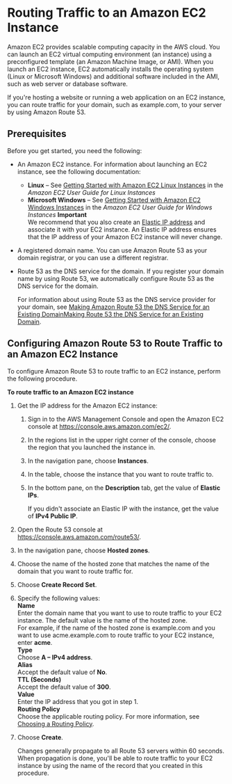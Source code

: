 # Routing Traffic to an Amazon EC2 Instance<a name="routing-to-ec2-instance"></a>

Amazon EC2 provides scalable computing capacity in the AWS cloud\. You can launch an EC2 virtual computing environment \(an instance\) using a preconfigured template \(an Amazon Machine Image, or AMI\)\. When you launch an EC2 instance, EC2 automatically installs the operating system \(Linux or Microsoft Windows\) and additional software included in the AMI, such as web server or database software\.

If you're hosting a website or running a web application on an EC2 instance, you can route traffic for your domain, such as example\.com, to your server by using Amazon Route 53\. 

## Prerequisites<a name="routing-to-ec2-instance-prereqs"></a>

Before you get started, you need the following:
+ An Amazon EC2 instance\. For information about launching an EC2 instance, see the following documentation:
  + **Linux** – See [Getting Started with Amazon EC2 Linux Instances](https://docs.aws.amazon.com/AWSEC2/latest/UserGuide/EC2_GetStarted.html) in the *Amazon EC2 User Guide for Linux Instances*
  + **Microsoft Windows** – See [Getting Started with Amazon EC2 Windows Instances](https://docs.aws.amazon.com/AWSEC2/latest/WindowsGuide/EC2_GetStarted.html) in the *Amazon EC2 User Guide for Windows Instances*
**Important**  
We recommend that you also create an [Elastic IP address](https://docs.aws.amazon.com/AWSEC2/latest/UserGuide/elastic-ip-addresses-eip.html) and associate it with your EC2 instance\. An Elastic IP address ensures that the IP address of your Amazon EC2 instance will never change\.
+ A registered domain name\. You can use Amazon Route 53 as your domain registrar, or you can use a different registrar\.
+ Route 53 as the DNS service for the domain\. If you register your domain name by using Route 53, we automatically configure Route 53 as the DNS service for the domain\. 

  For information about using Route 53 as the DNS service provider for your domain, see [Making Amazon Route 53 the DNS Service for an Existing DomainMaking Route 53 the DNS Service for an Existing Domain](MigratingDNS.md)\.

## Configuring Amazon Route 53 to Route Traffic to an Amazon EC2 Instance<a name="routing-to-ec2-instance-configuring"></a>

To configure Amazon Route 53 to route traffic to an EC2 instance, perform the following procedure\.<a name="routing-to-ec2-instance-procedure"></a>

**To route traffic to an Amazon EC2 instance**

1. Get the IP address for the Amazon EC2 instance:

   1. Sign in to the AWS Management Console and open the Amazon EC2 console at [https://console\.aws\.amazon\.com/ec2/](https://console.aws.amazon.com/ec2/)\.

   1. In the regions list in the upper right corner of the console, choose the region that you launched the instance in\.

   1. In the navigation pane, choose **Instances**\.

   1. In the table, choose the instance that you want to route traffic to\.

   1. In the bottom pane, on the **Description** tab, get the value of **Elastic IPs**\. 

      If you didn't associate an Elastic IP with the instance, get the value of **IPv4 Public IP**\.

1. Open the Route 53 console at [https://console\.aws\.amazon\.com/route53/](https://console.aws.amazon.com/route53/)\.

1. In the navigation pane, choose **Hosted zones**\.

1. Choose the name of the hosted zone that matches the name of the domain that you want to route traffic for\.

1. Choose **Create Record Set**\.

1. Specify the following values:  
**Name**  
Enter the domain name that you want to use to route traffic to your EC2 instance\. The default value is the name of the hosted zone\.  
For example, if the name of the hosted zone is example\.com and you want to use acme\.example\.com to route traffic to your EC2 instance, enter **acme**\.  
**Type**  
Choose **A – IPv4 address**\.  
**Alias**  
Accept the default value of **No**\.  
**TTL \(Seconds\)**  
Accept the default value of **300**\.  
**Value**  
Enter the IP address that you got in step 1\.  
**Routing Policy**  
Choose the applicable routing policy\. For more information, see [Choosing a Routing Policy](routing-policy.md)\.

1. Choose **Create**\.

   Changes generally propagate to all Route 53 servers within 60 seconds\. When propagation is done, you'll be able to route traffic to your EC2 instance by using the name of the record that you created in this procedure\. 